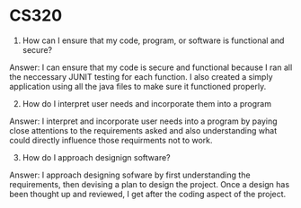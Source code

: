 # CS320
1. How can I ensure that my code, program, or software is functional and secure?

Answer: I can ensure that my code is secure and functional because I ran all the neccessary JUNIT testing for each function. I also created a simply application using all the java files to make sure it functioned properly. 

2. How do I interpret user needs and incorporate them into a program

Answer: I interpret and incorporate user needs into a program by paying close attentions to the requirements asked and also understanding what could directly influence those requirments not to work. 

3. How do I approach designign software?

Answer: I approach designing sofware by first understanding the requirements, then devising a plan to design the project. Once a design has been thought up and reviewed, I get after the coding aspect of the project. 
